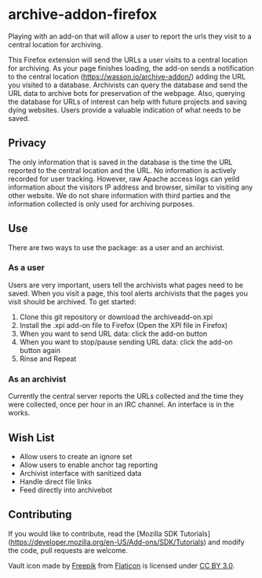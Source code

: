 # archive-addon-firefox
Playing with an add-on that will allow a user to report the urls they visit to a central location for archiving.

This Firefox extension will send the URLs a user visits to a central location for archiving. As your page finishes 
loading, the add-on sends a notification to the central location (https://wasson.io/archive-addon/) adding the URL you 
visited to a database. 
Archivists can query the database and send the URL data to archive bots for preservation of the webpage. Also, 
querying the database for URLs of interest can help with future projects and saving dying websites. Users provide a 
valuable indication of what needs to be saved. 

## Privacy
The only information that is saved in the database is the time the URL reported to the central location and the URL. 
No information is actively recorded for user tracking. However, raw Apache access logs can yeild information about 
the visitors IP address and browser, similar to visiting any other website. We do not share information with third 
parties and the information collected is only used for archiving purposes.

## Use
There are two ways to use the package: as a user and an archivist.
### As a user
Users are very important, users tell the archivists what pages need to be saved. When you visit a page, this tool 
alerts archivists that the pages you visit should be archived. To get started:

1. Clone this git repository or download the archiveadd-on.xpi
2. Install the .xpi add-on file to Firefox (Open the XPI file in Firefox)
3. When you want to send URL data: click the add-on button
4. When you want to stop/pause sending URL data: click the add-on button again
5. Rinse and Repeat

### As an archivist
Currently the central server reports the URLs collected and the time they were collected, once per hour in an IRC 
channel. An interface is in the works.

## Wish List
* Allow users to create an ignore set
* Allow users to enable anchor tag reporting
* Archivist interface with sanitized data
* Handle direct file links
* Feed directly into archivebot

## Contributing
If you would like to contribute, read the [Mozilla SDK Tutorials] (https://developer.mozilla.org/en-US/Add-ons/SDK/Tutorials)
and modify the code, pull requests are welcome.

Vault icon made by [Freepik](http://www.freepik.com) from [Flaticon](http://www.flaticon.com) is licensed under [CC BY 3.0](http://creativecommons.org/licenses/by/3.0/).

